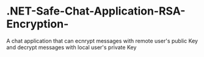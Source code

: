 # .NET-Safe-Chat-Application-RSA-Encryption-
A chat application that can ecnrypt messages with remote user's public Key and decrypt messages with local user's private Key
